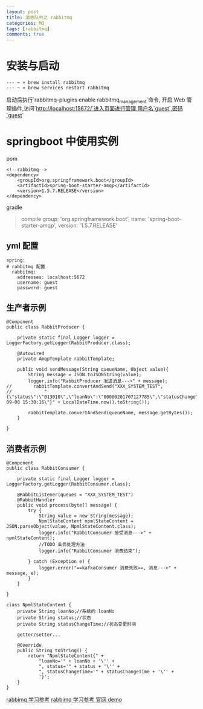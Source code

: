 ```yaml
---
layout: post
title: 消息队列之 rabbitmq
categories: MQ
tags: [rabbitmq]
comments: true
---
```



# 安装与启动

    --- ~ » brew install rabbitmq
    --- ~ » brew services restart rabbitmq

启动后执行\`rabbitmq-plugins enable rabbitmq<sub>management</sub>\`命令, 开启 Web 管理插件,访问\`<http://localhost:15672/`进入页面进行管理,用户名`guest`,密码`guest>\`


# springboot 中使用实例

pom

    <!--rabbitmq-->
    <dependency>
        <groupId>org.springframework.boot</groupId>
        <artifactId>spring-boot-starter-amqp</artifactId>
        <version>1.5.7.RELEASE</version>
    </dependency>

gradle

> compile group: 'org.springframework.boot', name: 'spring-boot-starter-amqp', version: '1.5.7.RELEASE'


## yml 配置

    spring:
    # rabbitmq 配置
      rabbitmq:
        addresses: localhost:5672
        username: guest
        password: guest


## 生产者示例

    @Component
    public class RabbitProducer {
    
        private static final Logger logger = LoggerFactory.getLogger(RabbitProducer.class);
    
        @Autowired
        private AmqpTemplate rabbitTemplate;
    
        public void sendMessage(String queueName, Object value){
            String message = JSON.toJSONString(value);
            logger.info("RabbitProducer 发送消息--->" + message);
    //        rabbitTemplate.convertAndSend("XXX_SYSTEM_TEST",
    //            "{\"status\":\"013010\",\"loanNo\":\"00000201707127785\",\"statusChangeTime\":\"2017-09-08 15:30:16\"}" + LocalDateTime.now().toString());
    
            rabbitTemplate.convertAndSend(queueName, message.getBytes());
        }
    
    }


## 消费者示例

    @Component
    public class RabbitConsumer {
    
        private static final Logger logger = LoggerFactory.getLogger(RabbitConsumer.class);
    
        @RabbitListener(queues = "XXX_SYSTEM_TEST")
        @RabbitHandler
        public void process(byte[] message) {
            try {
                String value = new String(message);
                NpmlStateContent npmlStateContent = JSON.parseObject(value, NpmlStateContent.class);
                logger.info("RabbitConsumer 接受消息--->" + npmlStateContent);
                //TODO 业务处理方法
                logger.info("RabbitConsumer 消费结束");
    
            } catch (Exception e) {
                logger.error("==kafkaConsumer 消费失败==, 消息--->" + message, e);
            }
        }
    
    }
    
    class NpmlStateContent {
        private String loanNo;//系统的 loanNo
        private String status;//状态
        private String statusChangeTime;//状态变更时间
    
        getter/setter...
    
        @Override
        public String toString() {
            return "NpmlStateContent{" +
                "loanNo='" + loanNo + '\'' +
                ", status='" + status + '\'' +
                ", statusChangeTime='" + statusChangeTime + '\'' +
                '}';
        }
    }

[rabbimq 学习参考](http://blog.didispace.com/spring-boot-rabbitmq/)
[rabbimq 学习参考 官网 demo](https://www.rabbitmq.com/tutorials/tutorial-one-java.html)

